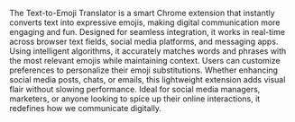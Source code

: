 The Text-to-Emoji Translator is a smart Chrome extension that instantly converts text into expressive emojis, making digital communication more engaging and fun. Designed for seamless integration, it works in real-time across browser text fields, social media platforms, and messaging apps. Using intelligent algorithms, it accurately matches words and phrases with the most relevant emojis while maintaining context. Users can customize preferences to personalize their emoji substitutions. Whether enhancing social media posts, chats, or emails, this lightweight extension adds visual flair without slowing performance. Ideal for social media managers, marketers, or anyone looking to spice up their online interactions, it redefines how we communicate digitally.
